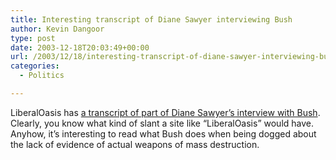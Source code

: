 ```yaml
---
title: Interesting transcript of Diane Sawyer interviewing Bush
author: Kevin Dangoor
type: post
date: 2003-12-18T20:03:49+00:00
url: /2003/12/18/interesting-transcript-of-diane-sawyer-interviewing-bush/
categories:
  - Politics

---
```

LiberalOasis has [a transcript of part of Diane Sawyer&#8217;s interview with Bush][1]. Clearly, you know what kind of slant a site like &#8220;LiberalOasis&#8221; would have. Anyhow, it&#8217;s interesting to read what Bush does when being dogged about the lack of evidence of actual weapons of mass destruction.

 [1]: http://www.liberaloasis.com/archives/121403.htm#121703 "LiberalOasis: Archives For The Week of December 14, 2003"